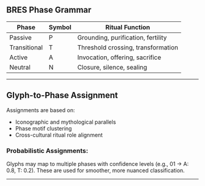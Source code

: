 ## BRES Phase Grammar



| Phase | Symbol | Ritual Function                              |
|--------|--------|-----------------------------------------------|
| Passive | P | Grounding, purification, fertility               |
| Transitional | T | Threshold crossing, transformation          |
| Active | A | Invocation, offering, sacrifice                  |
| Neutral | N | Closure, silence, sealing                        |

---

## Glyph-to-Phase Assignment

Assignments are based on:
- Iconographic and mythological parallels
- Phase motif clustering
- Cross-cultural ritual role alignment

### Probabilistic Assignments:
Glyphs may map to multiple phases with confidence levels (e.g., 01 → A: 0.8, T: 0.2). These are used for smoother, more nuanced classification.

---